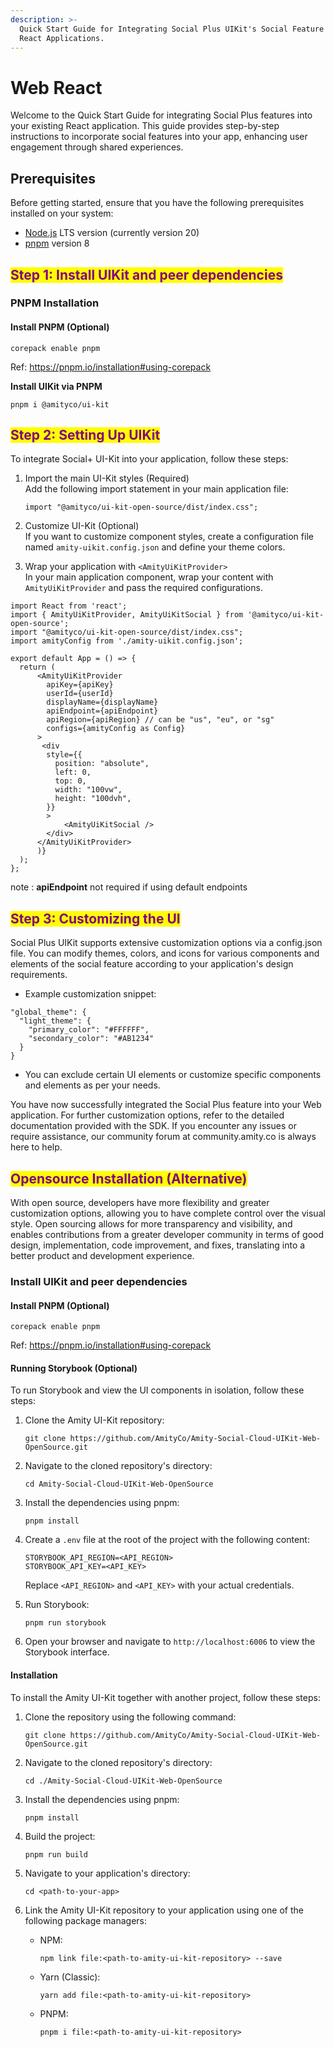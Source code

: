 ```yaml
---
description: >-
  Quick Start Guide for Integrating Social Plus UIKit's Social Feature into
  React Applications.
---
```


# Web React

Welcome to the Quick Start Guide for integrating Social Plus features into your existing React application. This guide provides step-by-step instructions to incorporate social features into your app, enhancing user engagement through shared experiences.

## Prerequisites

Before getting started, ensure that you have the following prerequisites installed on your system:

* [Node.js](https://nodejs.org/) LTS version (currently version 20)
* [pnpm](https://pnpm.io/) version 8

## <mark style="color:purple;">Step 1: Install UIKit and peer dependencies</mark>

### PNPM Installation

#### Install PNPM (Optional)

```
corepack enable pnpm
```

Ref: https://pnpm.io/installation#using-corepack

**Install  UIKit via PNPM**

```
pnpm i @amityco/ui-kit
```

## <mark style="color:purple;">Step 2: Setting Up UIKit</mark>

To integrate Social+ UI-Kit into your application, follow these steps:

1.  Import the main UI-Kit styles (Required)\
    Add the following import statement in your main application file:

    ```typescriptreact
    import "@amityco/ui-kit-open-source/dist/index.css";
    ```
2. Customize UI-Kit (Optional)\
   If you want to customize component styles, create a configuration file named `amity-uikit.config.json` and define your theme colors.
3. Wrap your application with `<AmityUiKitProvider>`\
   In your main application component, wrap your content with `AmityUiKitProvider` and pass the required configurations.

```
import React from 'react';
import { AmityUiKitProvider, AmityUiKitSocial } from '@amityco/ui-kit-open-source';
import "@amityco/ui-kit-open-source/dist/index.css";
import amityConfig from './amity-uikit.config.json';

export default App = () => {
  return (
      <AmityUiKitProvider
        apiKey={apiKey}
        userId={userId}
        displayName={displayName}
        apiEndpoint={apiEndpoint}  
        apiRegion={apiRegion} // can be "us", "eu", or "sg"
        configs={amityConfig as Config}
      >
       <div
        style={{
          position: "absolute",
          left: 0,
          top: 0,
          width: "100vw",
          height: "100dvh",
        }}
        >
            <AmityUiKitSocial />
        </div>
      </AmityUiKitProvider>
      )}
  );
};
```

note : **apiEndpoint** not required if using default endpoints

## <mark style="color:purple;">Step 3: Customizing the UI</mark>

Social Plus UIKit supports extensive customization options via a config.json file. You can modify themes, colors, and icons for various components and elements of the social feature according to your application's design requirements.

* Example customization snippet:

```
"global_theme": {
  "light_theme": {
    "primary_color": "#FFFFFF",
    "secondary_color": "#AB1234"
  }
}
```

* You can exclude certain UI elements or customize specific components and elements as per your needs.

You have now successfully integrated the Social Plus feature into your Web application. For further customization options, refer to the detailed documentation provided with the SDK. If you encounter any issues or require assistance, our community forum at community.amity.co is always here to help.

## <mark style="color:purple;">Opensource Installation (Alternative)</mark>

With open source, developers have more flexibility and greater customization options, allowing you to have complete control over the visual style. Open sourcing allows for more transparency and visibility, and enables contributions from a greater developer community in terms of good design, implementation, code improvement, and fixes, translating into a better product and development experience.&#x20;

### Install UIKit and peer dependencies

#### Install PNPM (Optional)

```
corepack enable pnpm
```

Ref: https://pnpm.io/installation#using-corepack

#### Running Storybook (Optional)

To run Storybook and view the UI components in isolation, follow these steps:

1.  Clone the Amity UI-Kit repository:

    ```
    git clone https://github.com/AmityCo/Amity-Social-Cloud-UIKit-Web-OpenSource.git
    ```
2.  Navigate to the cloned repository's directory:

    ```
    cd Amity-Social-Cloud-UIKit-Web-OpenSource
    ```
3.  Install the dependencies using pnpm:

    ```
    pnpm install
    ```
4.  Create a `.env` file at the root of the project with the following content:

    ```
    STORYBOOK_API_REGION=<API_REGION>
    STORYBOOK_API_KEY=<API_KEY>
    ```

    Replace `<API_REGION>` and `<API_KEY>` with your actual credentials.
5.  Run Storybook:

    ```
    pnpm run storybook
    ```
6. Open your browser and navigate to `http://localhost:6006` to view the Storybook interface.

#### Installation

To install the Amity UI-Kit together with another project, follow these steps:

1.  Clone the repository using the following command:

    ```
    git clone https://github.com/AmityCo/Amity-Social-Cloud-UIKit-Web-OpenSource.git
    ```
2.  Navigate to the cloned repository's directory:

    ```
    cd ./Amity-Social-Cloud-UIKit-Web-OpenSource
    ```
3.  Install the dependencies using pnpm:

    ```
    pnpm install
    ```
4.  Build the project:

    ```
    pnpm run build
    ```
5.  Navigate to your application's directory:

    ```
    cd <path-to-your-app>
    ```
6. Link the Amity UI-Kit repository to your application using one of the following package managers:
   *   NPM:

       ```
       npm link file:<path-to-amity-ui-kit-repository> --save
       ```
   *   Yarn (Classic):

       ```
       yarn add file:<path-to-amity-ui-kit-repository>
       ```
   *   PNPM:

       ```
       pnpm i file:<path-to-amity-ui-kit-repository>
       ```

